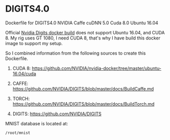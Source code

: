 # DIGITS4.0
Dockerfile for DIGITS4.0 NVIDIA Caffe cuDNN 5.0 Cuda 8.0 Ubuntu 16.04

Official [Nvidia Digits docker build](https://hub.docker.com/r/nvidia/digits/) does not support Ubuntu 16.04, and CUDA 8. My rig uses GT 1080, I need CUDA 8, that's why I have build this docker image to support my setup.

So I combined information from the following sources to create this Dockerfile.

1. CUDA 8: https://github.com/NVIDIA/nvidia-docker/tree/master/ubuntu-16.04/cuda

2. CAFFE: https://github.com/NVIDIA/DIGITS/blob/master/docs/BuildCaffe.md  

3. TORCH: https://github.com/NVIDIA/DIGITS/blob/master/docs/BuildTorch.md

4. DIGITS: https://github.com/NVIDIA/DIGITS

MNIST database is located at:
```bash
/root/mnist
```

